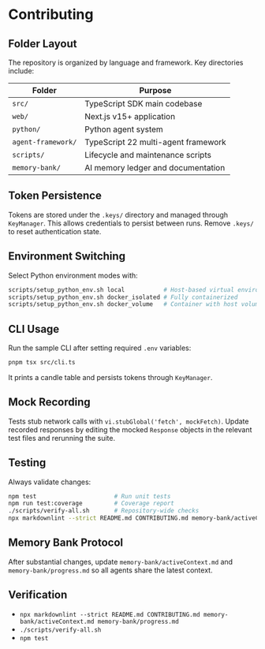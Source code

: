 # Contributing

## Folder Layout

The repository is organized by language and framework. Key directories include:

| Folder             | Purpose                               |
| ------------------ | ------------------------------------- |
| `src/`             | TypeScript SDK main codebase          |
| `web/`             | Next.js v15+ application              |
| `python/`          | Python agent system                   |
| `agent-framework/` | TypeScript 22 multi-agent framework   |
| `scripts/`         | Lifecycle and maintenance scripts     |
| `memory-bank/`     | AI memory ledger and documentation    |

## Token Persistence

Tokens are stored under the `.keys/` directory and managed through `KeyManager`. This allows credentials to persist between runs. Remove `.keys/` to reset authentication state.

## Environment Switching

Select Python environment modes with:

```bash
scripts/setup_python_env.sh local           # Host-based virtual environment
scripts/setup_python_env.sh docker_isolated # Fully containerized
scripts/setup_python_env.sh docker_volume   # Container with host volume
```

## CLI Usage

Run the sample CLI after setting required `.env` variables:

```bash
pnpm tsx src/cli.ts
```

It prints a candle table and persists tokens through `KeyManager`.

## Mock Recording

Tests stub network calls with `vi.stubGlobal('fetch', mockFetch)`. Update recorded responses by editing the mocked `Response` objects in the relevant test files and rerunning the suite.

## Testing

Always validate changes:

```bash
npm test                      # Run unit tests
npm run test:coverage         # Coverage report
./scripts/verify-all.sh       # Repository-wide checks
npx markdownlint --strict README.md CONTRIBUTING.md memory-bank/activeContext.md memory-bank/progress.md
```

## Memory Bank Protocol

After substantial changes, update `memory-bank/activeContext.md` and `memory-bank/progress.md` so all agents share the latest context.

## Verification

- `npx markdownlint --strict README.md CONTRIBUTING.md memory-bank/activeContext.md memory-bank/progress.md`
- `./scripts/verify-all.sh`
- `npm test`
